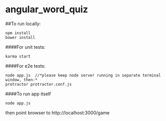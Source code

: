 angular_word_quiz
=================

##To run locally:

```
npm install
bower install
```

####For unit tests:
```
karma start 
```

####For e2e tests:
```
node app.js  //*please keep node server running in separate terminal window, then:*
protractor protractor.conf.js

```

####To run app itself

```
node app.js
```
then point browser to http://localhost:3000/game

